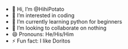 - 👋 Hi, I’m @HihiPotato
- 👀 I’m interested in coding 
- 🌱 I’m currently learning python for beginners 
- 💞️ I’m looking to collaborate on nothing 
- 😄 Pronouns: He/His/Him
- ⚡ Fun fact: I like Doritos 

<!---
HihiPotato/HihiPotato is a ✨ special ✨ repository because its `README.md` (this file) appears on your GitHub profile.
You can click the Preview link to take a look at your changes.
--->
